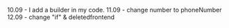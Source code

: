10.09 - I add a builder in my code.
11.09 - change number to phoneNumber
12.09 - change "if" & deletedfrontend
